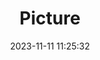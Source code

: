 ---
weight: 1
images:
- /images/edited/178.jpeg
title: Picture
date: 2023-11-11 11:25:32
tags: [luminarneo,work,ilce7m3,person]
---